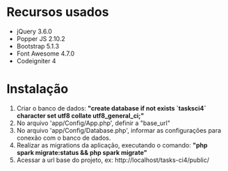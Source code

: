 # Recursos usados

- jQuery 3.6.0
- Popper JS 2.10.2
- Bootstrap 5.1.3
- Font Awesome 4.7.0
- Codeigniter 4

# Instalação

1. Criar o banco de dados: **"create database if not exists \`tasksci4\` character set utf8 collate utf8_general_ci;"**
2. No arquivo 'app/Config/App.php', definir a "base_url"
3. No arquivo 'app/Config/Database.php', informar as configurações para conexão com o banco de dados.
4. Realizar as migrations da aplicação, executando o comando: **"php spark migrate:status && php spark migrate"**
5. Acessar a url base do projeto, ex: http://localhost/tasks-ci4/public/